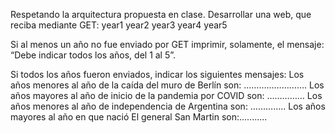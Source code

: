 Respetando la arquitectura propuesta en clase.
Desarrollar una web, que reciba mediante GET:
year1
year2
year3
year4
year5


Si al menos un año no fue enviado por GET imprimir, solamente, el mensaje: “Debe indicar todos los años, del 1 al 5”.

Si todos los años fueron enviados, indicar los siguientes mensajes:
Los años menores al año de la  caída del muro de Berlín son: …………………….
Los años mayores al año de inicio de la pandemia por COVID son: ……………
Los años menores al año de independencia de Argentina son: …………..
Los años mayores al año en que nació El general San Martin son:...........
